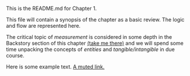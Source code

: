 This is the README.md for Chapter 1.

This file will contain a synopsis of the chapter as a basic review. The logic and flow are represented here. 

The critical topic of *measurement* is considered in some depth in the Backstory section of this chapter <a class="underlined-link" href="Ch01_Backstory.md\#">(take me there)</a> and we will spend some time unpacking the concepts of *entities* and *tangible/intangible* in due course. 

Here is some example text. <a class="muted-link" href="http://carleton.ca" target="_blank">A muted link. </a>